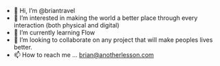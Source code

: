 - 👋 Hi, I’m @briantravel
- 👀 I’m interested in making the world a better place through every interaction (both physical and digital)
- 🌱 I’m currently learning Flow
- 💞️ I’m looking to collaborate on any project that will make peoples lives better.
- 📫 How to reach me ... brian@anotherlesson.com

<!---
briantravel/briantravel is a ✨ special ✨ repository because its `README.md` (this file) appears on your GitHub profile.
You can click the Preview link to take a look at your changes.
--->
